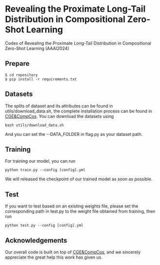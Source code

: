 # Revealing the Proximate Long-Tail Distribution in Compositional Zero-Shot Learning

Codes of Revealing the Proximate Long-Tail Distribution in Compositional Zero-Shot Learning (AAAI2024)

## Prepare
```shell
$ cd repository
$ pip install -r requirements.txt
```
## Datasets
The splits of dataset and its attributes can be found in utils/download_data.sh, the complete installation process can be found in [CGE&CompCos](https://github.com/ExplainableML/czsl).
You can download the datasets using
```shell
bash utils/download_data.sh
```
And you can set the --DATA_FOLDER in flag.py as your dataset path.

## Training
For training our model, you can run
```shell
python train.py --config [config].yml
```

We will released the checkpoint of our trained model as soon as possible.
## Test
If you want to test based on an existing weights file, please set the corresponding path in test.py to the weight file obtained from training, then run
```shell
python test.py --config [config].yml
```
## Acknowledgements
Our overall code is built on top of [CGE&CompCos](https://github.com/ExplainableML/czsl), and we sincerely appreciate the great help this work has given us.
